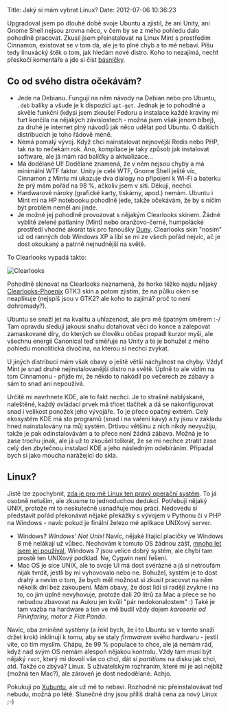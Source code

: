 Title: Jaký si mám vybrat Linux?
Date: 2012-07-06 10:36:23

Upgradoval jsem po dlouhé době svoje Ubuntu a zjistil, že ani Unity, ani Gnome Shell nejsou zrovna něco, v čem by se z mého pohledu dalo pohodlně pracovat. Zkusil jsem přeinstalovat na Linux Mint s prostředím Cinnamon, existovat se v tom dá, ale je to plné chyb a to mě nebaví. Píšu tedy linuxácký štěk o tom, jak hledám nové distro. Koho to nezajímá, nechť přeskočí komentáře a jde si číst [básničky]({filename}2008-07-15_ztisnena.md).

## Co od svého distra očekávám?

- Jede na Debianu. Fungují na něm návody na Debian nebo pro Ubuntu, `.deb` balíky a všude je k dispozici `apt-get`. Jednak je to pohodlné a skvěle funkční (kdysi jsem zkoušel Fedoru a instalace každé kraviny mi furt končila na nějakých závislostech - možná jsem však jenom blbej), za druhé je internet plný návodů jak něco udělat pod Ubuntu. O dalších distribucích je toho řádově méně.
- Nemá pomalý vývoj. Když chci nainstalovat nejnovější Redis nebo PHP, tak na to nečekám rok. Ano, kompilace je taky způsob jak instalovat software, ale já mám rád balíčky a aktualizace...
- Má dodělané UI! Dodělané znamená, že v něm nejsou chyby a má minimální WTF faktor. Unity je celé WTF, Gnome Shell ještě víc, Cinnamon z Mintu mi ukazuje dva dialogy na připojení k Wi-Fi a baterku že prý mám pořád na 98 %, ačkoliv jsem v síti. Děkuji, nechci.
- Hardwarové nároky (grafické karty, tiskárny, apod.) nemám. Ubuntu i Mint mi na HP notebooku pohodlně jede, takže očekávám, že by s ničím být problém neměl ani jinde.
- Je možné jej pohodlně provozovat s nějakým Clearlooks skinem. Žádné vyblitě zelené patlaniny (Mint) nebo oranžovo-černé, humpolácké prostředí vhodné akorát tak pro fanoušky [Duny](https://cs.wikipedia.org/wiki/Duna_%28rom%C3%A1n%29). Clearlooks skin "nosím" už od ranných dob Windows XP a líbí se mi ze všech pořád nejvíc, ač je dost okoukaný a patrně nejnudnější na světě.

To Clearlooks vypadá takto:

![Clearlooks]({filename}/images/clearlooks.png)

Pohodlně skinovat na Clearlooks neznamená, že horko těžko najdu nějaký [Clearlooks-Phoenix](http://gnome-look.org/content/show.php/Clearlooks-Phenix?content=145210) GTK3 skin a potom zjistím, že na půlku oken se neaplikuje (nejspíš jsou v GTK2? ale koho to zajímá? proč to není dohromady?).

Ubuntu se snaží jet na kvalitu a uhlazenost, ale pro mě špatným směrem :-/ Tam opravdu sleduji jakousi snahu dotahovat věci do konce a zalepovat zamaskované díry, do kterých se člověku občas propadl kurzor myši, ale všechnu energii Canonical teď směřuje na Unity a to je bohužel z mého pohledu monolitická divočina, na kterou si nechci zvykat.

U jiných distribucí mám však obavy o ještě větší náchylnost na chyby. Vždyť Mint je snad druhé nejinstalovanější distro na světě. Úplně to ale vidím na tom Cinnamonu - přijde mi, že někdo to nakódil po večerech ze zábavy a sám to snad ani nepoužívá.

Určitě mi navrhnete KDE, ale to fakt nechci. Je to strašně nablýskané, naleštěné, každý ovládací prvek má třicet tlačítek a dá se nakonfigurovat snad i velikost ponožek jeho vývojáře. To je přece opačný extrém. Celý ekosystém KDE má sto programů (snad i na vaření kávy) a ty jsou v základu hned nainstalovány na můj systém. Drtivou většinu z nich nikdy nevyužiju, takže je pak odinstalovávám a to přece není žádná zábava. Možná je to zase trochu jinak, ale já už to zkoušel tolikrát, že se mi nechce ztratit zase celý den zbytečnou instalací KDE a jeho následným odebíráním. Připadal bych si jako moucha narážející do skla.


## Linux?

Jistě lze zpochybnit, [zda je pro mě Linux ten pravý operační systém]({filename}2007-11-02_tyden-s-tucnaky.md). To já osobně netuším, ale zkusme to jednoduchou dedukcí. Potřebuji nějaký UNIX, protože mi to neskutečně usnadňuje mou práci. Nedovedu si představit pořád překonávat nějaké překážky s vývojem v Pythonu či v PHP na Windows - navíc pokud je finální železo mé aplikace UNIXový server.

- Windows? *Windows' Not Unix!* Navíc, nějaké lítající placičky ve Windows 8 mě nelákají už vůbec. Nechovám k tomuto OS žádnou zášť, [mnoho let jsem jej používal]({filename}2009-10-22_windows-xp-budou-moje-posledni-windows.md), Windows 7 jsou velice dobrý systém, ale chybí tam prostě ten UNIXový podklad. Ne, Cygwin není řešení.
- Mac OS je sice UNIX, ale to svoje UI má dost svérázné a já si netroufám nijak tvrdit, jestli by mi vyhovovalo nebo ne. Bohužel, systém je to dost drahý a nevím o tom, že bych měl možnost si zkusit pracovat na něm několik dní bez zakoupení. Mám obavy, že dost lidí si raději zvykne i na to, co jim úplně nevyhovuje, protože dali 20 litrů za Mac a přece se ho nebudou zbavovat na Aukru jen kvůli "pár nedokonalostem" :) Také je tam vazba na hardware a ten ve mě budil vždy dojem *karoserie od Pininfariny, motor z Fiat Panda*.

Navíc, oba zmíněné systémy (a řekl bych, že i to Ubuntu se v tomto snaží držet krok) inklinují k tomu, aby se staly *firmwarem* svého hardwaru - jestli víte, co tím myslím. Chápu, že 99 % populace to chce, ale já nemám rád, když nad svým OS nemám alespoň nějakou kontrolu. Vždy tam musí být nějaký `root`, který mi dovolí vše co chci, dát si *partitions* na disku jak chci, atd. Takže co zbývá? Linux. S uživatelským rozhraním, které mi je asi nejblíž (možná ten Mac?), ale zároveň je dost nedodělané. Achjo.

Pokukuji po [Xubuntu](http://xubuntu.org/), ale už mě to nebaví. Rozhodně nic přeinstalovávat teď nebudu, možná po létě. Slunečné dny jsou příliš drahá cena za nový Linux ;-)
